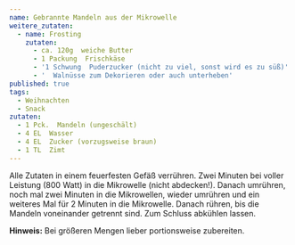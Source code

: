 ```yaml
---
name: Gebrannte Mandeln aus der Mikrowelle
weitere_zutaten:
  - name: Frosting
    zutaten:
      - ca. 120g  weiche Butter
      - 1 Packung  Frischkäse
      - '1 Schwung  Puderzucker (nicht zu viel, sonst wird es zu süß)'
      - '  Walnüsse zum Dekorieren oder auch unterheben'
published: true
tags:
  - Weihnachten
  - Snack
zutaten:
  - 1 Pck.  Mandeln (ungeschält)
  - 4 EL  Wasser
  - 4 EL  Zucker (vorzugsweise braun)
  - 1 TL  Zimt
---
```

Alle Zutaten in einem feuerfesten Gefäß verrühren. Zwei Minuten bei voller Leistung (800 Watt) in die Mikrowelle (nicht abdecken!). Danach umrühren, noch mal zwei Minuten in die Mikrowellen, wieder umrühren und ein weiteres Mal für 2 Minuten in die Mikrowelle. Danach rühren, bis die Mandeln voneinander getrennt sind. Zum Schluss abkühlen lassen.

**Hinweis:** Bei größeren Mengen lieber portionsweise zubereiten.
